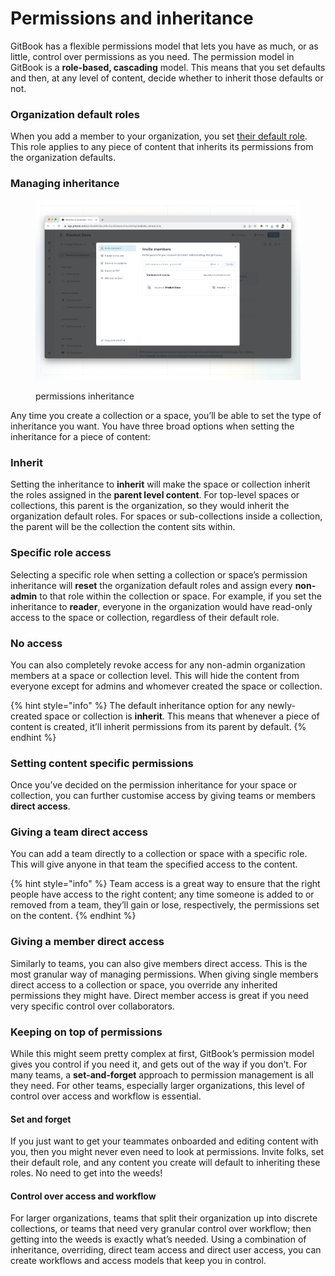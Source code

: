 # Permissions and inheritance

GitBook has a flexible permissions model that lets you have as much, or as little, control over permissions as you need. The permission model in GitBook is a **role-based, cascading** model. This means that you set defaults and then, at any level of content, decide whether to inherit those defaults or not.

### Organization default roles

When you add a member to your organization, you set [their default role](roles.md). This role applies to any piece of content that inherits its permissions from the organization defaults.

### Managing inheritance

<figure><img src="../../.gitbook/assets/inherited-permission.png" alt=""><figcaption><p>permissions inheritance</p></figcaption></figure>

Any time you create a collection or a space, you’ll be able to set the type of inheritance you want. You have three broad options when setting the inheritance for a piece of content:

### Inherit

Setting the inheritance to **inherit** will make the space or collection inherit the roles assigned in the **parent level content**. For top-level spaces or collections, this parent is the organization, so they would inherit the organization default roles. For spaces or sub-collections inside a collection, the parent will be the collection the content sits within.

### Specific role access

Selecting a specific role when setting a collection or space’s permission inheritance will **reset** the organization default roles and assign every **non-admin** to that role within the collection or space. For example, if you set the inheritance to **reader**, everyone in the organization would have read-only access to the space or collection, regardless of their default role.

### No access

You can also completely revoke access for any non-admin organization members at a space or collection level. This will hide the content from everyone except for admins and whomever created the space or collection.

{% hint style="info" %}
The default inheritance option for any newly-created space or collection is **inherit**. This means that whenever a piece of content is created, it’ll inherit permissions from its parent by default.
{% endhint %}

### Setting content specific permissions

Once you’ve decided on the permission inheritance for your space or collection, you can further customise access by giving teams or members **direct access**.

### Giving a team direct access

You can add a team directly to a collection or space with a specific role. This will give anyone in that team the specified access to the content.

{% hint style="info" %}
Team access is a great way to ensure that the right people have access to the right content; any time someone is added to or removed from a team, they’ll gain or lose, respectively, the permissions set on the content.
{% endhint %}

### Giving a member direct access

Similarly to teams, you can also give members direct access. This is the most granular way of managing permissions. When giving single members direct access to a collection or space, you override any inherited permissions they might have. Direct member access is great if you need very specific control over collaborators.

### Keeping on top of permissions

While this might seem pretty complex at first, GitBook’s permission model gives you control if you need it, and gets out of the way if you don’t. For many teams, a **set-and-forget** approach to permission management is all they need. For other teams, especially larger organizations, this level of control over access and workflow is essential.

#### Set and forget

If you just want to get your teammates onboarded and editing content with you, then you might never even need to look at permissions. Invite folks, set their default role, and any content you create will default to inheriting these roles. No need to get into the weeds!

#### Control over access and workflow

For larger organizations, teams that split their organization up into discrete collections, or teams that need very granular control over workflow; then getting into the weeds is exactly what’s needed. Using a combination of inheritance, overriding, direct team access and direct user access, you can create workflows and access models that keep you in control.
